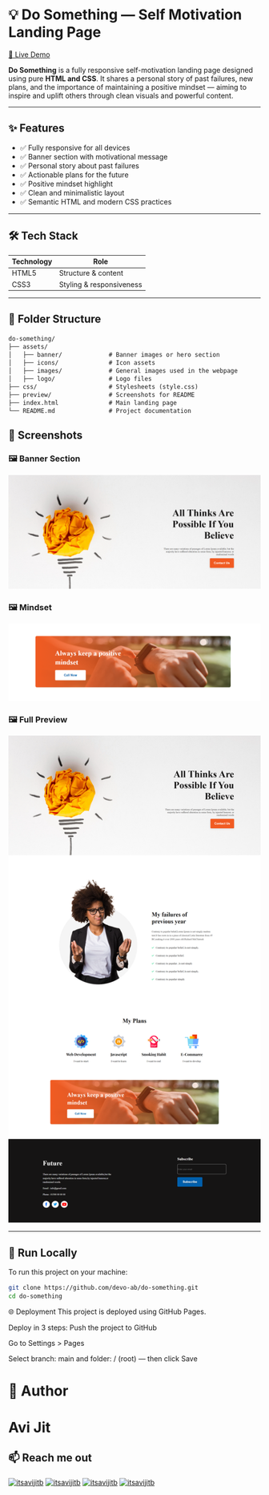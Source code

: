 # 💡 Do Something — Self Motivation Landing Page

[🔗 Live Demo](https://devo-ab.github.io/do-something/)

**Do Something** is a fully responsive self-motivation landing page designed using pure **HTML and CSS**. It shares a personal story of past failures, new plans, and the importance of maintaining a positive mindset — aiming to inspire and uplift others through clean visuals and powerful content.

---

## ✨ Features

- ✅ Fully responsive for all devices
- ✅ Banner section with motivational message
- ✅ Personal story about past failures
- ✅ Actionable plans for the future
- ✅ Positive mindset highlight
- ✅ Clean and minimalistic layout
- ✅ Semantic HTML and modern CSS practices

---

## 🛠️ Tech Stack

| Technology | Role                     |
|------------|--------------------------|
| HTML5      | Structure & content       |
| CSS3       | Styling & responsiveness |

---

## 📁 Folder Structure

```
do-something/
├── assets/
│   ├── banner/             # Banner images or hero section
│   ├── icons/              # Icon assets
│   ├── images/             # General images used in the webpage
│   ├── logo/               # Logo files
├── css/                    # Stylesheets (style.css)
├── preview/                # Screenshots for README
├── index.html              # Main landing page
└── README.md               # Project documentation
```

## 📸 Screenshots

### 🖼️ Banner Section
![Banner](./preview/hero.png)


### 🖼️ Mindset
![Plans](./preview/mindset.png)

### 🖼️ Full Preview
![Preview](./preview/preview.png)

---

## 🚀 Run Locally

To run this project on your machine:

```bash
git clone https://github.com/devo-ab/do-something.git
cd do-something
 ```


🌐 Deployment
This project is deployed using GitHub Pages.

Deploy in 3 steps:
Push the project to GitHub

Go to Settings > Pages

Select branch: main and folder: / (root) — then click Save

# 👤 Author

# Avi Jit

## :mailbox: Reach me out

<p align="left">
<a href="https://linkedin.com/in/itsavijitb" target="blank"><img align="center" src="https://raw.githubusercontent.com/rahuldkjain/github-profile-readme-generator/master/src/images/icons/Social/linked-in-alt.svg" alt="itsavijitb" height="30" width="40" /></a>
<a href="https://twitter.com/itsavijitb" target="blank"><img align="center" src="https://raw.githubusercontent.com/rahuldkjain/github-profile-readme-generator/master/src/images/icons/Social/twitter.svg" alt="itsavijitb" height="30" width="40" /></a>
<a href="https://facebook.com/itsavijitb" target="blank"><img align="center" src="https://raw.githubusercontent.com/rahuldkjain/github-profile-readme-generator/master/src/images/icons/Social/facebook.svg" alt="itsavijitb" height="30" width="40" /></a>
<a href="https://instagram.com/itsavijitb" target="blank"><img align="center" src="https://raw.githubusercontent.com/rahuldkjain/github-profile-readme-generator/master/src/images/icons/Social/instagram.svg" alt="itsavijitb" height="30" width="40" /></a>
</p>